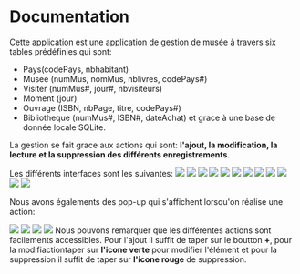 # Documentation
Cette application est une application de gestion de musée à travers six tables prédéfinies qui sont:
- Pays(codePays, nbhabitant)
- Musee (numMus, nomMus, nblivres, codePays#)
- Visiter (numMus#, jour#, nbvisiteurs)
- Moment (jour)
- Ouvrage (ISBN, nbPage, titre, codePays#)
- Bibliotheque (numMus#, ISBN#, dateAchat)
et grace à une base de donnée locale SQLite.


La gestion se fait grace aux actions qui sont: **l'ajout, la modification, la lecture et la suppression des différents enregistrements**.


Les différents interfaces sont les suivantes:
![](/musee_m1irt/assets/1.jpg) ![](/musee_m1irt/assets/2.jpg) ![](/musee_m1irt/assets/3.jpg) ![](/musee_m1irt/assets/4.jpg) ![](/musee_m1irt/assets/5.jpg) ![](/musee_m1irt/assets/6.jpg) ![](/musee_m1irt/assets/7.jpg) ![](/musee_m1irt/assets/8.jpg) ![](/musee_m1irt/assets/9.jpg) ![](/musee_m1irt/assets/10.jpg) ![](/musee_m1irt/assets/11.jpg) ![](/musee_m1irt/assets/12.jpg)



Nous avons égalements des pop-up qui s'affichent lorsqu'on réalise une action:

![](/musee_m1irt/assets/13.jpg)
![](/musee_m1irt/assets/14.jpg)
![](/musee_m1irt/assets/15.jpg)
![](/musee_m1irt/assets/16.jpg)
Nous pouvons remarquer que les différentes actions sont facilements accessibles.
Pour l'ajout il suffit de taper sur le boutton **+**, pour la modifiactiontaper sur **l'icone verte** pour modifier l'élément et pour la suppression il suffit de taper sur **l'icone rouge** de suppression.
